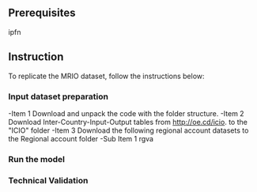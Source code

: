 ## Prerequisites
ipfn

## Instruction
To replicate the MRIO dataset, follow the instructions below:

### Input dataset preparation
-Item 1 Download and unpack the code with the folder structure. 
-Item 2 Download Inter-Country-Input-Output tables from http://oe.cd/icio. to the "ICIO" folder
-Item 3 Download the following regional account datasets to the Regional account folder
  -Sub Item 1 rgva

### Run the model


### Technical Validation
